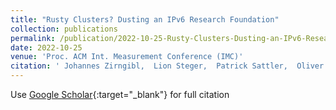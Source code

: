 ```yaml
---
title: "Rusty Clusters? Dusting an IPv6 Research Foundation"
collection: publications
permalink: /publication/2022-10-25-Rusty-Clusters-Dusting-an-IPv6-Research-Foundation
date: 2022-10-25
venue: 'Proc. ACM Int. Measurement Conference (IMC)'
citation: ' Johannes Zirngibl,  Lion Steger,  Patrick Sattler,  Oliver Gasser,  Georg Carle, &quot;Rusty Clusters? Dusting an IPv6 Research Foundation.&quot; Proc. ACM Int. Measurement Conference (IMC), 2022.'
---
```

Use [Google Scholar](https://scholar.google.com/scholar?q=Rusty+Clusters?+Dusting+an+IPv6+Research+Foundation){:target="_blank"} for full citation